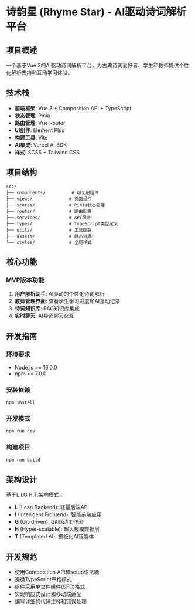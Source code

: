 # 诗韵星 (Rhyme Star) - AI驱动诗词解析平台

## 项目概述

一个基于Vue 3的AI驱动诗词解析平台，为古典诗词爱好者、学生和教师提供个性化解析支持和互动学习体验。

## 技术栈

- **前端框架**: Vue 3 + Composition API + TypeScript
- **状态管理**: Pinia
- **路由管理**: Vue Router
- **UI组件**: Element Plus
- **构建工具**: Vite
- **AI集成**: Vercel AI SDK
- **样式**: SCSS + Tailwind CSS

## 项目结构

```
src/
├── components/          # 可复用组件
├── views/              # 页面组件
├── stores/             # Pinia状态管理
├── router/             # 路由配置
├── services/           # API服务
├── types/              # TypeScript类型定义
├── utils/              # 工具函数
├── assets/             # 静态资源
└── styles/             # 全局样式
```

## 核心功能

### MVP版本功能
1. **用户解析助手**: AI驱动的个性化诗词解析
2. **教师管理界面**: 查看学生学习进度和AI互动记录
3. **诗词知识库**: RAG知识库集成
4. **实时聊天**: AI导师聊天交互

## 开发指南

### 环境要求
- Node.js >= 16.0.0
- npm >= 7.0.0

### 安装依赖
```bash
npm install
```

### 开发模式
```bash
npm run dev
```

### 构建项目
```bash
npm run build
```

## 架构设计

基于L.I.G.H.T.架构模式：
- **L** (Lean Backend): 轻量后端API
- **I** (Intelligent Frontend): 智能前端应用
- **G** (Git-driven): Git驱动工作流
- **H** (Hyper-scalable): 超大规模数据层
- **T** (Templated AI): 模板化AI智能体

## 开发规范

- 使用Composition API和setup语法糖
- 遵循TypeScript严格模式
- 组件采用单文件组件(SFC)格式
- 实现响应式设计和移动端适配
- 编写详细的代码注释和错误处理